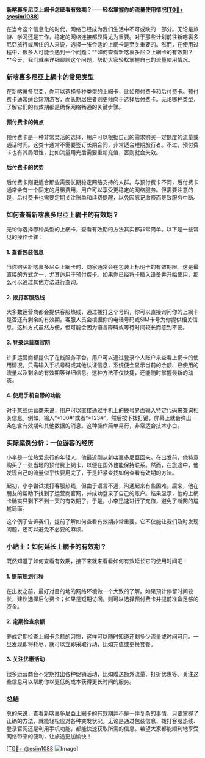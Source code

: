 **新喀裏多尼亞上網卡怎麽看有效期？——轻松掌握你的流量使用情况[[TG💪+ @esim1088](https://t.me/s/esim1088)]**

在当今这个信息化的时代，网络已经成为我们生活中不可或缺的一部分。无论是旅游、学习还是工作，稳定的网络连接都显得尤为重要。对于那些计划前往新喀裏多尼亞旅行或居住的人来说，选择一张合适的上網卡是至关重要的。然而，在使用过程中，很多人可能会遇到一个问题：**如何查看新喀裏多尼亞上網卡的有效期？**今天，我们就来详细聊聊这个问题，帮助大家轻松掌握自己的流量使用情况。

### 新喀裏多尼亞上網卡的常见类型

在新喀裏多尼亞，你可以选择多种类型的上網卡，比如预付费卡和后付费卡。预付费卡通常适合短期游客，而长期居住者则更倾向于选择后付费卡。无论哪种类型，了解它们的有效期都是确保网络畅通的关键步骤。

#### 预付费卡的特点
预付费卡是一种非常灵活的选择，用户可以根据自己的需求购买一定额度的流量或通话时间。这类卡通常不需要签订长期合同，非常适合短期旅行者。不过，预付费卡也有其局限性，比如流量用完后需要重新充值，否则就会失效。

#### 后付费卡的优势
后付费卡则更适合那些需要长期稳定网络支持的人群。与预付费卡不同，后付费卡通常会有一个固定的月租费用，用户可以享受更稳定的网络服务。但需要注意的是，后付费卡也需要定期关注账单和续费提醒，以免因忘记缴费而导致服务中断。

### 如何查看新喀裏多尼亞上網卡的有效期？

无论你选择哪种类型的上網卡，查看有效期的方法其实都非常简单。以下是一些常见的操作步骤：

#### 1. 查看包装信息
当你购买新喀裏多尼亞上網卡时，商家通常会在包装上标明卡的有效期限。这是最直接的方式之一，尤其适用于预付费卡。如果你已经将卡插入设备并开始使用，那么可以通过其他方法进行查询。

#### 2. 拨打客服热线
大多数运营商都会提供客服热线，通过拨打这个号码，你可以直接询问你的上網卡是否还有剩余的有效期。客服人员会根据你的电话号码或SIM卡号为你提供相关信息。这种方式虽然方便，但可能会因为语言障碍或等待时间较长而感到不便。

#### 3. 登录运营商官网
许多运营商都提供了在线服务平台，用户可以通过登录个人账户来查看上網卡的使用情况。只需输入手机号码或其他认证信息，系统便会显示当前的余额、已使用的流量以及剩余的有效期等详细信息。这种方法不仅快捷，还能随时掌握最新的动态。

#### 4. 使用手机自带的功能
对于某些运营商来说，用户可以直接通过手机上的拨号界面输入特定代码来查询相关信息。例如，输入“*100#”或者“*123#”，然后按下拨打键，屏幕上就会弹出一条包含有效期和其他数据的消息。这种操作简单易行，非常适合技术小白。

### 实际案例分析：一位游客的经历

小李是一位热爱旅行的年轻人，他最近刚从新喀裏多尼亞回来。在出发前，他特意购买了一张当地的预付费上網卡，以便在国外也能保持联系。然而，在旅途中，他发现自己的流量似乎快要用完了，于是赶紧查找如何查看有效期的方法。

起初，小李尝试拨打客服热线，但由于语言不通，沟通起来有些困难。后来，他在朋友的帮助下找到了运营商官网，并成功登录了自己的账户。结果显示，他的上網卡确实只剩下不到一天的有效期了。于是，小李迅速进行了充值，避免了断网的尴尬局面。

这个例子告诉我们，提前了解如何查看有效期非常重要。它不仅能让我们及时发现问题，还可以避免不必要的麻烦。

### 小贴士：如何延长上網卡的有效期？

既然知道了如何查看有效期，接下来就来看看如何有效延长它的使用时间吧！

#### 1. 提前规划行程
在出发之前，最好对目的地的网络环境做一个大致的了解。如果预计停留时间较长，建议选择后付费卡；如果是短期访问，则可以选择预付费卡并提前准备足够的资金。

#### 2. 定期检查余额
养成定期检查上網卡余额的习惯，这样可以随时知道还剩多少流量或时间可用。一旦发现即将耗尽，就可以立即采取行动，比如充值或更换套餐。

#### 3. 关注优惠活动
很多运营商会不定期推出各种促销活动，比如赠送额外流量、打折优惠等。关注这些信息可以帮助你以更低的成本获得更长时间的服务。

### 总结

总的来说，查看新喀裏多尼亞上網卡的有效期并不是一件复杂的事情，只要掌握了正确的方法，就能轻松应对各种突发状况。无论是通过包装信息、拨打客服热线、登录官网还是利用手机功能，都能快速获取所需的信息。希望大家都能顺利地享受网络带来的便利，让旅途更加愉快！

[[TG💪+ @esim1088](https://t.me/s/esim1088) ![Image](https://i.postimg.cc/4NQfJmqS/Snipaste-2025-05-13-00-14-12.png)]